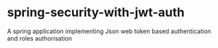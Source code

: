 # spring-security-with-jwt-auth
A spring application implementing Json web token based authentication and roles authorisation
